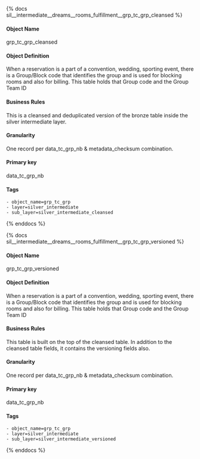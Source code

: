 {% docs sil__intermediate__dreams__rooms_fulfillment__grp_tc_grp_cleansed %}

#### Object Name
grp_tc_grp_cleansed

#### Object Definition
When a reservation is a part of a convention, wedding, sporting event, there is a Group/Block code that identifies the group and is used for blocking rooms and also for billing. This table holds that Group code and the Group Team ID

#### Business Rules
This is a cleansed and deduplicated version of the bronze table inside the silver intermediate layer.

#### Granularity
One record per data_tc_grp_nb & metadata_checksum combination.

#### Primary key
data_tc_grp_nb

#### Tags
    - object_name=grp_tc_grp
    - layer=silver_intermediate
    - sub_layer=silver_intermediate_cleansed

{% enddocs %}

{% docs sil__intermediate__dreams__rooms_fulfillment__grp_tc_grp_versioned %}

#### Object Name
grp_tc_grp_versioned

#### Object Definition
When a reservation is a part of a convention, wedding, sporting event, there is a Group/Block code that identifies the group and is used for blocking rooms and also for billing. This table holds that Group code and the Group Team ID

#### Business Rules
This table is built on the top of the cleansed table. In addition to the cleansed table fields, it contains the versioning fields also.

#### Granularity
One record per data_tc_grp_nb & metadata_checksum combination.

#### Primary key
data_tc_grp_nb

#### Tags
    - object_name=grp_tc_grp
    - layer=silver_intermediate
    - sub_layer=silver_intermediate_versioned

{% enddocs %}